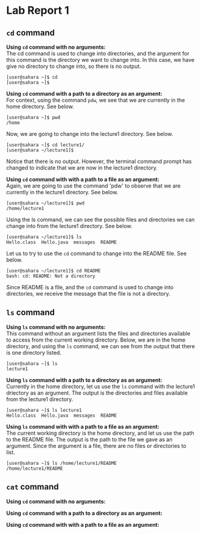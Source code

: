 # Lab Report 1
## `cd` command
**Using `cd` command with no arguments:** \
The cd command is used to change into directories, and the argument for this command is the directory we want to change into. In this case, we have give no directory to change into, so there is no output. 
```
[user@sahara ~]$ cd
[user@sahara ~]$
```

**Using `cd` command with a path to a directory as an argument:** \
For context, using the command `pdw`, we see that we are currently in the home directory. See below. 
```
[user@sahara ~]$ pwd
/home
```
Now, we are going to change into the lecture1 directory. See below.
```
[user@sahara ~]$ cd lecture1/
[user@sahara ~/lecture1]$ 
```
Notice that there is no output. However, the terminal command prompt has changed to indicate that we are now in the lecture1 directory.


**Using `cd` command with with a path to a file as an argument:** \
Again, we are going to use the command 'pdw' to observe that we are currently in the lecture1 directory. See below. 
```
[user@sahara ~/lecture1]$ pwd
/home/lecture1
```
Using the ls command, we can see the possible files and directories we can change into from the lecture1 directory. See below. 
```
[user@sahara ~/lecture1]$ ls
Hello.class  Hello.java  messages  README
```
Let us to try to use the `cd` command to change into the README file. See below. 
```
[user@sahara ~/lecture1]$ cd README
bash: cd: README: Not a directory
```
Since README is a file, and the `cd` command is used to change into directories, we receive the message that the file is not a directory.


## `ls` command
**Using `ls` command with no arguments:** \
This command without an argument lists the files and directories available to access from the current working directory. Below, we are in the home directory, and using the `ls` command, we can see from the output that there is one directory listed. 
```
[user@sahara ~]$ ls
lecture1
```

**Using `ls` command with a path to a directory as an argument:** \
Currently in the home directory, let us use the `ls` command with the lecture1 driectory as an argument. The output is the directories and files available from the lecture1 directory. 
```
[user@sahara ~]$ ls lecture1
Hello.class  Hello.java  messages  README
```

**Using `ls` command with with a path to a file as an argument:** \
The current working directory is the home directory, and let us use the path to the README file. The output is the path to the file we gave as an argument. Since the argument is a file, there are no files or directories to list. 
```
[user@sahara ~]$ ls /home/lecture1/README
/home/lecture1/README
```

## `cat` command
**Using `cd` command with no arguments:**

**Using `cd` command with a path to a directory as an argument:**

**Using `cd` command with with a path to a file as an argument:**

